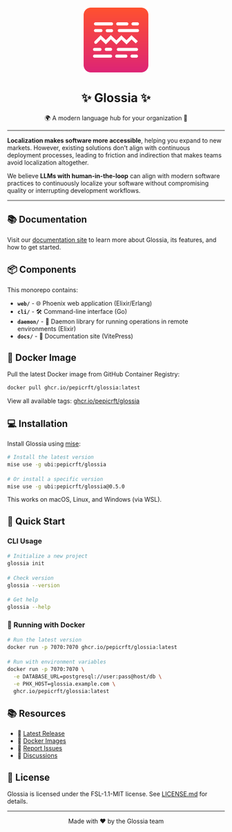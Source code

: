 <p align="center">
    <img  width="150" src="./logo.svg"/>
</p>
<h1 align="center">✨ Glossia ✨</h1>
<div align="center">
    <!-- Badges -->
</div>
<p align="center">
    🌍 A modern language hub for your organization 🚀
</p>

---

**Localization makes software more accessible**, helping you expand to new markets. However, existing solutions don't align with continuous deployment processes, leading to friction and indirection that makes teams avoid localization altogether.

We believe **LLMs with human-in-the-loop** can align with modern software practices to continuously localize your software without compromising quality or interrupting development workflows.

---

## 📚 Documentation

Visit our [documentation site](https://glossia-docs.pages.dev) to learn more about Glossia, its features, and how to get started.

## 📦 Components

This monorepo contains:

- **`web/`** - 🌐 Phoenix web application (Elixir/Erlang)
- **`cli/`** - 🛠️ Command-line interface (Go)
- **`daemon/`** - 🔧 Daemon library for running operations in remote environments (Elixir)
- **`docs/`** - 📖 Documentation site (VitePress)

## 🐳 Docker Image

Pull the latest Docker image from GitHub Container Registry:

```bash
docker pull ghcr.io/pepicrft/glossia:latest
```

View all available tags: [ghcr.io/pepicrft/glossia](https://github.com/pepicrft/glossia/pkgs/container/glossia)

## 💻 Installation

Install Glossia using [mise](https://mise.jdx.dev/):

```bash
# Install the latest version
mise use -g ubi:pepicrft/glossia

# Or install a specific version
mise use -g ubi:pepicrft/glossia@0.5.0
```

This works on macOS, Linux, and Windows (via WSL).

## 🚀 Quick Start

### CLI Usage

```bash
# Initialize a new project
glossia init

# Check version
glossia --version

# Get help
glossia --help
```

### 🐳 Running with Docker

```bash
# Run the latest version
docker run -p 7070:7070 ghcr.io/pepicrft/glossia:latest

# Run with environment variables
docker run -p 7070:7070 \
  -e DATABASE_URL=postgresql://user:pass@host/db \
  -e PHX_HOST=glossia.example.com \
  ghcr.io/pepicrft/glossia:latest
```

## 📚 Resources

- 🌟 [Latest Release](https://github.com/pepicrft/glossia/releases/latest)
- 🐳 [Docker Images](https://github.com/pepicrft/glossia/pkgs/container/glossia)
- 🐛 [Report Issues](https://github.com/pepicrft/glossia/issues)
- 💬 [Discussions](https://github.com/pepicrft/glossia/discussions)

## 📄 License

Glossia is licensed under the FSL-1.1-MIT license. See [LICENSE.md](./LICENSE.md) for details.

---

<p align="center">
    Made with ❤️ by the Glossia team
</p>